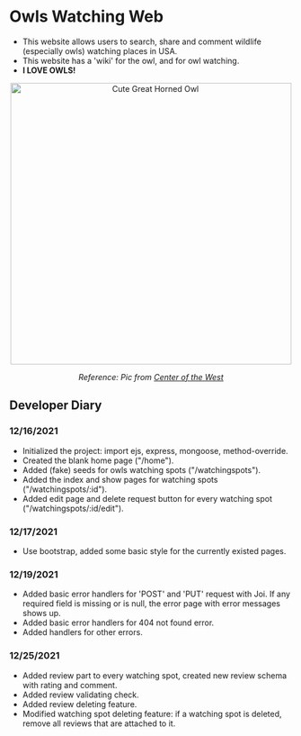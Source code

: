 # Owls Watching Web
- This website allows users to search, share and comment wildlife (especially owls) watching places in USA.
- This website has a 'wiki' for the owl, and for owl watching.
- <b>I LOVE OWLS!</b>

<p align="center">
  <img src="https://centerofthewest.org/wp-content/uploads/2013/10/gho-2.jpg" width="500" alt="Cute Great Horned Owl">
</p>
<p align="center">
<i>Reference: Pic from <a href="https://centerofthewest.org/2013/10/15/my-favorite-facts-about-great-horned-owls/">Center of the West</a></i>
</p>


## Developer Diary
### 12/16/2021
- Initialized the project: import ejs, express, mongoose, method-override.
- Created the blank home page ("/home").
- Added (fake) seeds for owls watching spots ("/watchingspots").
- Added the index and show pages for watching spots ("/watchingspots/:id").
- Added edit page and delete request button for every watching spot ("/watchingspots/:id/edit").

### 12/17/2021
- Use bootstrap, added some basic style for the currently existed pages.

### 12/19/2021
- Added basic error handlers for 'POST' and 'PUT' request with Joi. If any required field is missing or is null, the error page with error messages shows up.
- Added basic error handlers for 404 not found error.
- Added handlers for other errors.

### 12/25/2021
- Added review part to every watching spot, created new review schema with rating and comment.
- Added review validating check.
- Added review deleting feature.
- Modified watching spot deleting feature: if a watching spot is deleted, remove all reviews that are attached to it.
